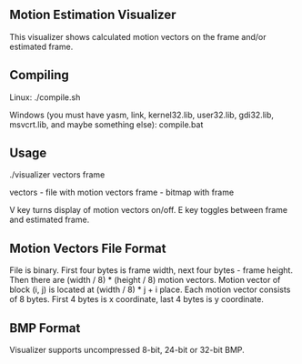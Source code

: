 Motion Estimation Visualizer
----------------------------

This visualizer shows calculated motion vectors on the frame and/or estimated frame.

Compiling
---------

Linux:
./compile.sh

Windows (you must have yasm, link, kernel32.lib, user32.lib, gdi32.lib, msvcrt.lib, and maybe something else):
compile.bat

Usage
-----

./visualizer vectors frame

vectors - file with motion vectors
frame - bitmap with frame

V key turns display of motion vectors on/off.
E key toggles between frame and estimated frame.

Motion Vectors File Format
--------------------------

File is binary. First four bytes is frame width, next four bytes - frame height.
Then there are (width / 8) * (height / 8) motion vectors.
Motion vector of block (i, j) is located at (width / 8) * j + i place.
Each motion vector consists of 8 bytes. First 4 bytes is x coordinate, last 4 bytes is y coordinate.

BMP Format
----------

Visualizer supports uncompressed 8-bit, 24-bit or 32-bit BMP.
